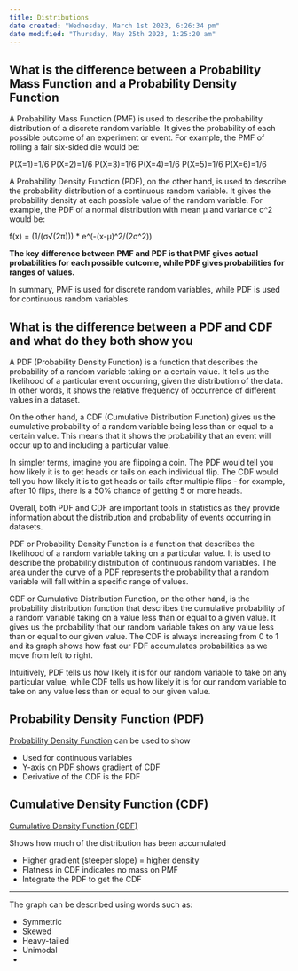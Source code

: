 ```yaml
---
title: Distributions
date created: "Wednesday, March 1st 2023, 6:26:34 pm"
date modified: "Thursday, May 25th 2023, 1:25:20 am"
---
```


## What is the difference between a Probability Mass Function and a Probability Density Function

A Probability Mass Function (PMF) is used to describe the probability distribution of a discrete random variable. It gives the probability of each possible outcome of an experiment or event. For example, the PMF of rolling a fair six-sided die would be:

P(X=1)=1/6
P(X=2)=1/6
P(X=3)=1/6
P(X=4)=1/6
P(X=5)=1/6
P(X=6)=1/6

A Probability Density Function (PDF), on the other hand, is used to describe the probability distribution of a continuous random variable. It gives the probability density at each possible value of the random variable. For example, the PDF of a normal distribution with mean μ and variance σ^2 would be:

f(x) = (1/(σ√(2π))) * e^(-(x-μ)^2/(2σ^2))

**The key difference between PMF and PDF is that PMF gives actual probabilities for each possible outcome, while PDF gives probabilities for ranges of values.**

In summary, PMF is used for discrete random variables, while PDF is used for continuous random variables.

## What is the difference between a PDF and CDF and what do they both show you

A PDF (Probability Density Function) is a function that describes the probability of a random variable taking on a certain value. It tells us the likelihood of a particular event occurring, given the distribution of the data. In other words, it shows the relative frequency of occurrence of different values in a dataset.

On the other hand, a CDF (Cumulative Distribution Function) gives us the cumulative probability of a random variable being less than or equal to a certain value. This means that it shows the probability that an event will occur up to and including a particular value.

In simpler terms, imagine you are flipping a coin. The PDF would tell you how likely it is to get heads or tails on each individual flip. The CDF would tell you how likely it is to get heads or tails after multiple flips - for example, after 10 flips, there is a 50% chance of getting 5 or more heads.

Overall, both PDF and CDF are important tools in statistics as they provide information about the distribution and probability of events occurring in datasets.

PDF or Probability Density Function is a function that describes the likelihood of a random variable taking on a particular value. It is used to describe the probability distribution of continuous random variables. The area under the curve of a PDF represents the probability that a random variable will fall within a specific range of values.

CDF or Cumulative Distribution Function, on the other hand, is the probability distribution function that describes the cumulative probability of a random variable taking on a value less than or equal to a given value. It gives us the probability that our random variable takes on any value less than or equal to our given value. The CDF is always increasing from 0 to 1 and its graph shows how fast our PDF accumulates probabilities as we move from left to right.

Intuitively, PDF tells us how likely it is for our random variable to take on any particular value, while CDF tells us how likely it is for our random variable to take on any value less than or equal to our given value.

## Probability Density Function (PDF)

[Probability Density Function](Probability%20Density%20Function.md) can be used to show

* Used for continuous variables
* Y-axis on PDF shows gradient of CDF
* Derivative of the CDF is the PDF

## Cumulative Density Function (CDF)

[Cumulative Density Function (CDF)](Cumulative%20Density%20Function%20%28CDF%29.md) 

Shows how much of the distribution has been accumulated

* Higher gradient (steeper slope) = higher density
* Flatness in CDF indicates no mass on PMF
* Integrate the PDF to get the CDF

---

The graph can be described using words such as:

* Symmetric
* Skewed
* Heavy-tailed
* Unimodal
* 
